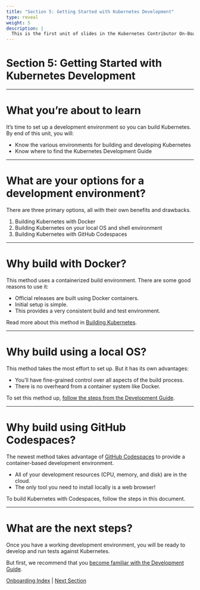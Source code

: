 ```yaml
---
title: "Section 5: Getting Started with Kubernetes Development"
type: reveal
weight: 5
description: |
  This is the first unit of slides in the Kubernetes Contributor On-Boarding series.
---
```



# Section 5: Getting Started with Kubernetes Development

---

# What you’re about to learn

It’s time to set up a development environment so you can build Kubernetes. By end of this unit, you will:

* Know the various environments for building and developing Kubernetes
* Know where to find the Kubernetes Development Guide

---

# What are your options for a development environment?

There are three primary options, all with their own benefits and drawbacks.

1. Building Kubernetes with Docker
2. Building Kubernetes on your local OS and shell environment
3. Building Kubernetes with GitHub Codespaces

---

# Why build with Docker?

This method uses a containerized build environment. There are some good reasons to use it:

* Official releases are built using Docker containers.
* Initial setup is simple.
* This provides a very consistent build and test environment.

Read more about this method in [Building Kubernetes](https://github.com/kubernetes/kubernetes/blob/master/build/README.md).

---

# Why build using a local OS?

This method takes the most effort to set up. But it has its own advantages:

* You’ll have fine-grained control over all aspects of the build process.
* There is no overheard from a container system like Docker.

To set this method up, [follow the steps from the Development Guide](https://github.com/kubernetes/community/blob/master/contributors/devel/development.md#building-kubernetes-on-a-local-osshell-environment).

---

# Why build using GitHub Codespaces?

The newest method takes advantage of [GitHub Codespaces](https://github.com/features/codespaces) to provide a container-based development environment.

* All of your development resources (CPU, memory, and disk) are in the cloud.
* The only tool you need to install locally is a web browser!

To build Kubernetes with Codespaces, follow the steps in this document.

---

# What are the next steps?

Once you have a working development environment, you will be ready to develop and run tests against Kubernetes.

But first, we recommend that you [become familiar with the Development Guide](https://github.com/kubernetes/community/blob/master/contributors/devel/development.md).


<div class="bottom-nav">
    <a href="/onboarding">Onboarding Index</a> | <a href="../06-testing/">Next Section</a>
</div>
